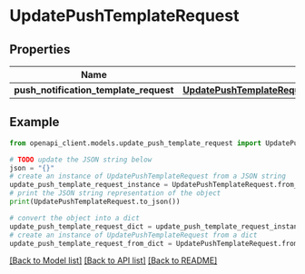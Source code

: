 # UpdatePushTemplateRequest


## Properties

Name | Type | Description | Notes
------------ | ------------- | ------------- | -------------
**push_notification_template_request** | [**UpdatePushTemplateRequestPushNotificationTemplateRequest**](UpdatePushTemplateRequestPushNotificationTemplateRequest.md) |  | 

## Example

```python
from openapi_client.models.update_push_template_request import UpdatePushTemplateRequest

# TODO update the JSON string below
json = "{}"
# create an instance of UpdatePushTemplateRequest from a JSON string
update_push_template_request_instance = UpdatePushTemplateRequest.from_json(json)
# print the JSON string representation of the object
print(UpdatePushTemplateRequest.to_json())

# convert the object into a dict
update_push_template_request_dict = update_push_template_request_instance.to_dict()
# create an instance of UpdatePushTemplateRequest from a dict
update_push_template_request_from_dict = UpdatePushTemplateRequest.from_dict(update_push_template_request_dict)
```
[[Back to Model list]](../README.md#documentation-for-models) [[Back to API list]](../README.md#documentation-for-api-endpoints) [[Back to README]](../README.md)


